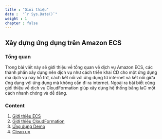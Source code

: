 ```yaml
---
title : "Giới thiệu"
date :  "`r Sys.Date()`" 
weight : 1 
chapter : false
---
```


## Xây dựng ứng dụng trên Amazon ECS

### Tổng quan

Trong bài viết này sẽ giới thiệu về  tổng quan về dịch vụ Amazon ECS, các thành phần xây dựng nên dịch vụ như cách triển khai CD cho một ứng dụng mà dịch vụ này hỗ trỡ, cách kết nối với ứng dụng từ internet và kết nối giữa ứng dụng với ứng dụng mà không cần đi ra internet. Ngoài ra bài biết cũng giới thiệu về dịch vụ CloudFormation giúp xây dựng hệ thống bằng IaC một cách nhanh chóng và dễ dàng.

### Content

1. [Giới thiệu ECS](1-introduce/)
2. [Giới thiệu CloudFormation](2-intro-cloudformation/)
3. [Ứng dụng Demo](3-demo)
4. [Clean up](4-cleanup/)
